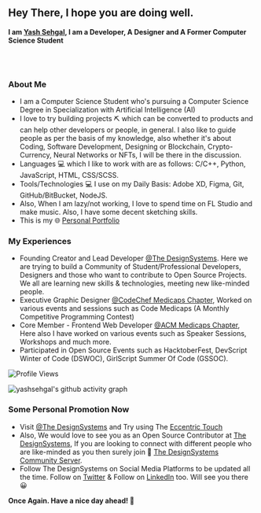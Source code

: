 ## Hey There, I hope you are doing well.
**I am [Yash Sehgal](https://yashsehgal.github.io/portfolio_v_2), I am a Developer, A Designer and A Former Computer Science Student**

<link rel="stylesheet" href="https://cdnjs.cloudflare.com/ajax/libs/font-awesome/5.15.1/css/all.min.css">

<div id="social-icons">
<a href="https://www.linkedin.com/in/yash-sehgal-55b7711a4/" target="_blank" class="footer-icons"><i class="fab fa-linkedin" style="color: rgb(102, 102, 255); font-size: 24px;"></i></a>
<a href="https://github.com/yashsehgal" target="_blank" class="footer-icons"><i class="fab fa-github" style="font-size: 24px;"></i></a>
<a href="https://www.instagram.com/sehgalyash_/" target="_blank" class="footer-icons"><i class="fab fa-instagram" style="font-size: 24px;"></i></a>
<a href="https://twitter.com/YashSeh90869786" target="_blank" class="footer-icons"><i class="fab fa-twitter" style="font-size: 24px;"></i></a>
<a href="https://www.behance.net/yashsehgaleee3" target="_blank" class="footer-icons"><i class="fab fa-behance" style="font-size: 24px;"></i></a>
<a href="https://medium.com/@yashsehgal.study" target="_blank" class="footer-icons"><i class="fab fa-medium" style="font-size: 24px;"></i></a>
<a href="https://dev.to/yashsehgal" target="_blank" class="footer-icons"><i class="fab fa-dev" style="font-size: 24px;"></i></a>
</div>

<br> <br>

### About Me
- I am a Computer Science Student who's pursuing a Computer Science Degree in Specialization with Artificial Intelligence (AI)
- I love to try building projects ⛏️ which can be converted to products and can help other developers or people, in general. I also like to guide people as per the basis of my knowledge, also whether it's about Coding, Software Development, Designing or Blockchain, Crypto-Currency, Neural Networks or NFTs, I will be there in the discussion. 
- Languages 💻  which I like to work with are as follows: C/C++, Python, JavaScript, HTML, CSS/SCSS.
- Tools/Technologies 💻  I use on my Daily Basis: Adobe XD, Figma, Git, GitHub/BitBucket, NodeJS.
- Also, When I am lazy/not working, I love to spend time on FL Studio and make music. Also, I have some decent sketching skills.
- This is my 🌐 [Personal Portfolio](https://yashsehgal.github.io/portfolio_v_2/)

### My Experiences
- Founding Creator and Lead Developer [@The DesignSystems](https://bit.ly/DesignSystemsOSSGitHub). Here we are trying to build a Community of Student/Professional Developers, Designers and those who want to contribute to Open Source Projects. We all are learning new skills & technologies, meeting new like-minded people.
- Executive Graphic Designer [@CodeChef Medicaps Chapter](https://www.instagram.com/codechef_medicaps_chapter/), Worked on various events and sessions such as Code Medicaps (A Monthly Competitive Programming Contest)
- Core Member - Frontend Web Developer [@ACM Medicaps Chapter](http://medicaps.acm.org/muacm.org/), Here also I have worked on various events such as Speaker Sessions, Workshops and much more.
- Participated in Open Source Events such as HacktoberFest, DevScript Winter of Code (DSWOC), GirlScript Summer Of Code (GSSOC).

![Profile Views](https://camo.githubusercontent.com/cf3a35c98380f85c7a119cf97bcedd65c5e8e26ac76f1dcd47b2d96f7c4bdb95/68747470733a2f2f6b6f6d617265762e636f6d2f67687076632f3f757365726e616d653d7961736873656867616c26636f6c6f723d627269676874677265656e)

![yashsehgal's github activity graph](https://activity-graph.herokuapp.com/graph?username=yashsehgal&theme=dracula)

### Some Personal Promotion Now
- Visit [@The DesignSystems](https://github.com/DesignSystemsOSS) and Try using The [Eccentric Touch](https://designsystemsoss.github.io/eccentrictouch.website.frontend/)
- Also, We would love to see you as an Open Source Contributor at [The DesignSystems](https://bit.ly/DesignSystemsOSSGitHub), If you are looking to connect with different people who are like-minded as you then surely join 👾 [The DesignSystems Community Server](https://discord.gg/PUG5XZD26r).
- Follow The DesignSystems on Social Media Platforms to be updated all the time. Follow on [Twitter](https://twitter.com/TDesignSystems) & Follow on [LinkedIn](https://www.linkedin.com/company/designsystemsoss) too. Will see you there 😀

**Once Again. Have a nice day ahead! 🤗**
